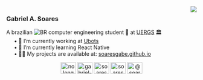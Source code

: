<img align="right" src="https://github-readme-stats.vercel.app/api?username=soaresgabe&show_icons=true&card_width=200&count_private=true&include_all_commits=false&hide_title=false"/>

### Gabriel A. Soares
A brazilian <img src='https://flagcdn.com/16x12/br.png' alt="BR" /> computer engineering student 🤖 at [UERGS](https://www.uergs.edu.br/inicial) 🏛️
<br />⠀⠀• 🔭 I’m currently working at [Ubots](https://ubots.com.br/)
<br />⠀⠀• 🌱 I’m currently learning React Native
<br />⠀⠀• 👨‍💻 My projects are available at: [soaresgabe.github.io](https://soaresgabe.github.io/)
<div align=center>
<a href="https://twitter.com/nolongergabe" target="blank"><img align="center" src="https://raw.githubusercontent.com/rahuldkjain/github-profile-readme-generator/master/src/images/icons/Social/twitter.svg" alt="nolongergabe" height="30" width="40" /></a>
<a href="https://linkedin.com/in/gabriel-soares-a27998101" target="blank"><img align="center" src="https://raw.githubusercontent.com/rahuldkjain/github-profile-readme-generator/master/src/images/icons/Social/linked-in-alt.svg" alt="gabriel-soares-a27998101" height="30" width="40" /></a>
<a href="https://fb.com/soaresgabee" target="blank"><img align="center" src="https://raw.githubusercontent.com/rahuldkjain/github-profile-readme-generator/master/src/images/icons/Social/facebook.svg" alt="soaresgabee" height="30" width="40" /></a>
<a href="https://instagram.com/soaresgabe" target="blank"><img align="center" src="https://raw.githubusercontent.com/rahuldkjain/github-profile-readme-generator/master/src/images/icons/Social/instagram.svg" alt="soaresgabe" height="30" width="40" /></a>
<a href="https://www.youtube.com/@soaresgabe" target="blank"><img align="center" src="https://raw.githubusercontent.com/rahuldkjain/github-profile-readme-generator/master/src/images/icons/Social/youtube.svg" alt="@soaresgabe" height="30" width="40" /></a>
</div>
